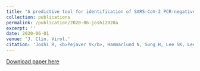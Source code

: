```yaml
---
title: "A predictive tool for identification of SARS-CoV-2 PCR-negative emergency department patients using routine test results"
collection: publications
permalink: /publication/2020-06-joshi2020a
excerpt: ''
date: 2020-06-01
venue: 'J. Clin. Virol.'
citation: 'Joshi R, <b>Pejaver V</b>, Hammarlund N, Sung H, Lee SK, Lee H, Scott G, Gombar S, Shah N, Shen S, Mooney SD, Pinsky B (2020) A predictive tool for identification of SARS-CoV-2 PCR-negative emergency department patients using routine test results. <i>J. Clin. Virol.</i> 129 104502.'
---
```

[Download paper here](http://vpejaver.github.io/files/2020-06-joshi2020a.pdf)


